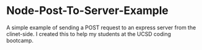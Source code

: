 # Node-Post-To-Server-Example

A simple example of sending a POST request to an express server from the clinet-side. I created this to help my students at the UCSD coding bootcamp.
